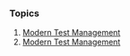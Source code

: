 ### Topics
1. [Modern Test Management](https://anupmanekar.github.io/wiki-notes/docs/modern_test_management.html)
1. [Modern Test Management](https://anupmanekar.github.io/wiki-notes/modern_test_management.html)
